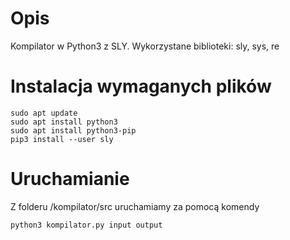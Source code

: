 # Opis
Kompilator w Python3 z SLY.
Wykorzystane biblioteki: sly, sys, re

# Instalacja wymaganych plików
```
sudo apt update
sudo apt install python3
sudo apt install python3-pip
pip3 install --user sly
```

# Uruchamianie
Z folderu /kompilator/src uruchamiamy za pomocą komendy
````
python3 kompilator.py input output